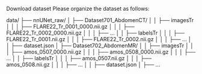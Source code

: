 Download dataset
Please organize the dataset as follows:

data/
├── nnUNet_raw/
│   ├── Dataset701_AbdomenCT/
│   │   ├── imagesTr
│   │   │   ├── FLARE22_Tr_0001_0000.nii.gz
│   │   │   ├── FLARE22_Tr_0002_0000.nii.gz
│   │   │   ├── ...
│   │   ├── labelsTr
│   │   │   ├── FLARE22_Tr_0001.nii.gz
│   │   │   ├── FLARE22_Tr_0002.nii.gz
│   │   │   ├── ...
│   │   ├── dataset.json
│   ├── Dataset702_AbdomenMR/
│   │   ├── imagesTr
│   │   │   ├── amos_0507_0000.nii.gz
│   │   │   ├── amos_0508_0000.nii.gz
│   │   │   ├── ...
│   │   ├── labelsTr
│   │   │   ├── amos_0507.nii.gz
│   │   │   ├── amos_0508.nii.gz
│   │   │   ├── ...
│   │   ├── dataset.json
│   ├── ...

